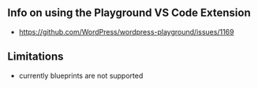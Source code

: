 ## Info on using the Playground VS Code Extension
- https://github.com/WordPress/wordpress-playground/issues/1169

## Limitations
- currently blueprints are not supported
